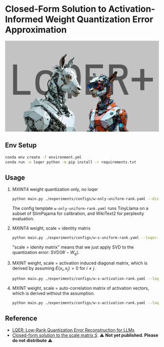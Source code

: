 # Closed-Form Solution to Activation-Informed Weight Quantization Error Approximation

![](/docs/big-little-llama-small.png)


## Env Setup

```bash
conda env create -f environment.yml
conda run -n loqer python -m pip install -r requirements.txt
```

## Usage

1. MXINT4 weight quantization only, no loqer

    ```bash
    python main.py ./experiments/configs/w-only-uniform-rank.yaml --disable-loqer --disable-lm-eval
    ```

    The config template `w-only-uniform-rank.yaml` runs TinyLlama on a subset of SlimPajama for calibration, and WikiText2 for perplexity evaluation.

2. MXINT4 weight, scale = identity matrix

    ```bash
    python main.py ./experiments/configs/w-s-uniform-rank.yaml --loqer-scaling-mode identity --disable-lm-eval
    ```

    "scale = idenity matrix" means that we just apply SVD to the quantization error: $\mathrm{SVD}(W - W_q)$.

3. MXINT weight, scale = activation induced diagonal matrix, which is derived by assuming $E\{x_i, x_j\} = 0$ for $i\neq j$.

    ```bash
    python main.py ./experiments/configs/w-s-activation-rank.yaml --loqer-scaling-mode diag --disable-lm-eval
    ```

4. MXINT weight, scale = auto-correlation matrix of activation vectors, which is derived without the assumption.

    ```bash
    python main.py ./experiments/configs/w-s-activation-rank.yaml --loqer-scaling-mode rxx --disable-lm-eval
    ```


## Reference

- [LQER: Low-Rank Quantization Error Reconstruction for LLMs](https://arxiv.org/abs/2402.02446)
- [Closed-form solution to the scale matrix $S$](/docs/LQER-proof.pdf). ⚠️ **Not yet published. Please do not distribute** ⚠️

